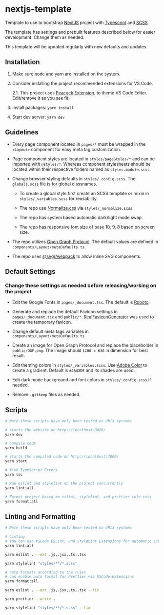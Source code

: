 # nextjs-template

Template to use to bootstrap [NextJS](https://nextjs.org/) project with [Typescript](https://www.typescriptlang.org/) and [SCSS](https://sass-lang.com/).

The template has settings and prebuilt features described below for easier development. Change them as needed.

This template will be updated regularly with new defaults and updates

## Installation

1. Make sure [node](https://nodejs.org/en/) and [yarn](https://classic.yarnpkg.com/en/) are installed on the system.

2. Consider installing the project recommended extensions for VS Code.

   2.1. This project uses [Peacock Extension](https://marketplace.visualstudio.com/items?itemName=johnpapa.vscode-peacock), to theme VS Code Editor. Edit/remove it as you see fit.

3. Install packages: `yarn install`

4. Start dev server: `yarn dev`

## Guidelines

- Every page component located in `pages/*` must be wrapped in the `<Layout>` component for easy meta tag customization.

- Page component styles are located in `styles/pageStyles/*` and can be imported with `@styles/*`. Whereas component stylesheets should be located within their respective folders named as `styles.module.scss`.

- Change browser styling defaults in `styles/_config.scss`. The `globals.scss` file is for global classnames.

  - To create a global style first create an SCSS template or mixin in `styles/_variables.scss` for reusability.

  - The repo use [Normalize.css](https://necolas.github.io/normalize.css/) via `styles/_normalize.scss`

  - The repo has system based automatic dark/light mode swap.

  - The repo has responsive font size of base 10, 9, 8 based on screen size.

- The repo utilizes [Open Graph Protocol](https://opengraphprotocol.org/). The default values are defined in `components/Layout/metaDefaults.ts`.

- The repo uses [@svgr/webpack](https://www.npmjs.com/package/@svgr/webpack) to allow inline SVG components.

## Default Settings

### Change these settings as needed before releasing/working on the project

- Edit the Google Fonts in `pages/_document.tsx`. The default is [Roboto](https://fonts.google.com/specimen/Roboto).

- Generate and replace the default Favicon settings in `pages/_document.tsx` and `public/*`. [RealFaviconGenerator](https://realfavicongenerator.net) was used to create the temporary favicon.

- Change default meta tags variables in `components/Layout/metaDefaults.ts`

- Create an image for Open Graph Protocol and replace the placeholder in `public/OGP.png`. The image should `1200 x 630` in dimension for best result.

- Edit theming colors in `styles/_variables.scss`. Use [Adobe Color](https://color.adobe.com/) to create a gradient. Default is `#4A43DE` and its shades are used.

- Edit dark mode background and font colors in `styles/_config.scss` if needed.

- Remove `.gitkeep` files as needed.

## Scripts

```bash
# Note these scripts have only been tested on UNIX systems

# starts the website on http://localhost:3000/
yarn dev

# compile code
yarn build

# starts the compiled code on http://localhost:3000/
yarn start

# find TypeScript Errors
yarn tsc

# Run eslint and stylelint on the project concurrently
yarn lint:all

# Format project based on eslint, stylelint, and prettier rule sets
yarn format:all
```

## Linting and Formatting

```bash
# Note these scripts have only been tested on UNIX systems

# Linting
# You can use VSCode ESLint, and StyleLint Extensions for automatic Linting
yarn lint:all

yarn eslint . --ext .js,.jsx,.ts,.tsx

yarn stylelint "styles/**/*.scss"

# auto formats according to the rules
# can enable auto format for Prettier via VSCode Extensions
yarn format:all

yarn eslint . --ext .js,.jsx,.ts,.tsx --fix

yarn prettier --write .

yarn stylelint "styles/**/*.scss" --fix
```
